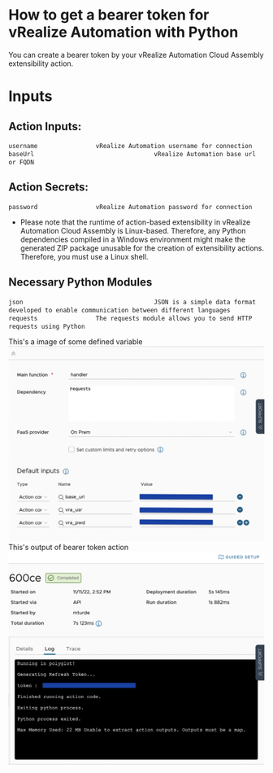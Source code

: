 # How to get a bearer token for vRealize Automation with Python

You can create a bearer token by your vRealize Automation Cloud Assembly extensibility action.

# Inputs
## Action Inputs:
    username				vRealize Automation username for connection
    baseUrl                                 vRealize Automation base url or FQDN
## Action Secrets:
    password				vRealize Automation password for connection   

* Please note that the runtime of action-based extensibility in vRealize Automation Cloud Assembly is Linux-based.
Therefore, any Python dependencies compiled in a Windows environment might make the generated ZIP package unusable for the creation of extensibility actions. Therefore, you must use a Linux shell.

## Necessary Python Modules
    json                                    JSON is a simple data format developed to enable communication between different languages
    requests				The requests module allows you to send HTTP requests using Python

This's a image of some defined variable
![inputAction](https://github.com/mturde-ankasoftco/vra-abx/blob/main/Refresh%20Token/media/inputAction.png)
This's output of bearer token action
![inputAction](https://github.com/mturde-ankasoftco/vra-abx/blob/main/Refresh%20Token/media/detailsAction.png)
